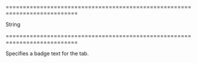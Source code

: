 ===========================================================================
<!--type-->String<!--/type-->
===========================================================================

<!--shortDescription-->
Specifies a badge text for the tab.
<!--/shortDescription-->

<!--fullDescription-->

<!--/fullDescription-->